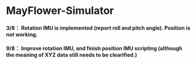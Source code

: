 # MayFlower-Simulator

#### 3/8： Rotation IMU is implemented (report roll and pitch angle). Position is not working.
#### 9/8： Improve rotation IMU, and finish position IMU scripting (although the meaning of XYZ data still needs to be clearified.)
